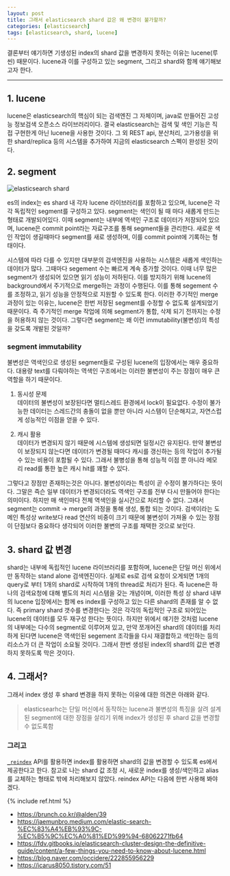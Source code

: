 ```yaml
---
layout: post
title: 그래서 elasticsearch shard 값은 왜 변경이 불가할까?
categories: [elasticsearch]
tags: [elasticsearch, shard, lucene]
---
```


결론부터 얘기하면 기생성된 index의 shard 값을 변경하지 못하는 이유는 lucene(루씬) 때문이다. lucene과 이를 구성하고 있는 segment, 그리고 shard와 함께 얘기해보고자 한다.

<hr>

## 1. lucene
lucene은 elasticsearch의 핵심이 되는 검색엔진 그 자체이며, java로 만들어진 고성능 정보검색 오픈소스 라이브러리이다. 결국 elasticsearch는 검색 및 색인 기능은 직접 구현한게 아닌 lucene을 사용한 것이다. 그 외 REST api, 분산처리, 고가용성을 위한 shard/replica 등의 시스템을 추가하여 지금의 elasticsearch 스펙이 완성된 것이다. 

## 2. segment

![elasticsearch shard]({{site.url}}/assets/images/posts/elasticsearch-change-shard-01.png )

es의 index는 es shard 내 각자 lucene 라이브러리를 포함하고 있으며, lucene은 각각 독립적인 segment를 구성하고 있다. segment는 색인이 될 때 마다 새롭게 만드는 형태로 개발되어있다. 이때 segment는 내부에 역색인 구조로 데이터가 저장되어 있으며, lucene은 commit point라는 자료구조를 통해 segment들을 관리한다. 새로운 색인 작업이 생길때마다 segment를 새로 생성하며, 이를 commit point에 기록하는 형태이다. 

시스템에 따라 다를 수 있지만 대부분의 검색엔진을 사용하는 시스템은 새롭게 색인하는 데이터가 많다. 그때마다 segement 수는 빠르게 계속 증가할 것이다. 이때 너무 많은 segment가 생성되어 있으면 읽기 성능이 저하된다. 이를 방지하기 위해 lucene의 background에서 주기적으로 merge하는 과정이 수행된다. 이를 통해 segement 수를 조정하고, 읽기 성능을 안정적으로 지원할 수 있도록 한다. 이러한 주기적인 merge 과정이 있는 이유는, lucene은 한번 저장된 segment를 수정할 수 없도록 설계되었기 때문이다. 즉 주기적인 merge 작업에 의해 segment가 통합, 삭제 되기 전까지는 수정을 허용하지 않는 것이다. 그렇다면 segment는 왜 이런 immutability(불변성)의 특성을 갖도록 개발된 것일까?

### segment immutability
불변성은 역색인으로 생성된 segment들로 구성된 lucene의 입장에서는 매우 중요하다. 대용량 text를 다뤄야하는 역색인 구조에서는 이러한 불변성이 주는 장점이 매우 큰 역할을 하기 때문이다.

1. 동시성 문제<br>
데이터의 불변성이 보장된다면 멀티스레드 환경에서 lock이 필요없다. 수정이 불가능한 데이터는 스레드간의 충돌이 없을 뿐만 아니라 시스템이 단순해지고, 자연스럽게 성능적인 이점을 얻을 수 있다.

2. 캐시 활용<br>
데이터가 변경되지 않기 때문에 시스템에 생성되면 일정시간 유지된다. 만약 불변성이 보장되지 않는다면 데이터가 변경될 때마다 캐시를 갱신하는 등의 작업이 추가될 수 있는 비용이 포함될 수 있다. 그래서 불병성을 통해 성능적 이점 뿐 아니라 메모리 read를 통한 높은 캐시 hit를 꽤할 수 있다.

그렇다고 장점만 존재하는것은 아니다. 불변성이라는 특성이 곧 수정이 불가하다는 뜻이다. 그말은 즉슨 일부 데이터가 변경되더라도 역색인 구조를 전부 다시 만들어야 한다는 의미이다. 하지만 매 색인마다 전체 역색인을 실시간으로 처리할 수 없다. 그래서 segment는 commit -> merge의 과정을 통해 생성, 통합 되는 것이다. 검색이라는 도메인 특성상 write보다 read 연산의 비중이 크기 때문에 불변성이 가져올 수 있는 장점이 단점보다 중요하다 생각되어 이러한 불변의 구조를 채택한 것으로 보인다.

## 3. shard 값 변경
shard는 내부에 독립적인 lucene 라이브러리를 포함하며, lucene은 단일 머신 위에서만 동작하는 stand alone 검색엔진이다. 실제로 es로 검색 요청이 오게되면 1개의 query로 부터 1개의 shard로 시작하여 1개의 thread로 처리가 된다. 즉 lucene은 하나의 검색요청에 대해 별도의 처리 시스템을 갖는 개념이며, 이러한 특성 상 shard 내부의 lucene 입장에서는 함께 es index를 구성하고 있는 다른 shard의 존재를 알 수 없다. 즉 primary shard 갯수를 변경한다는 것은 각각의 독립적인 구조로 되어있는 lucene의 데이터를 모두 재구성 한다는 뜻이다. 하지만 위에서 얘기한 것처럼 lucene의 내부에는 다수의 segment로 이루어져 있고, 만약 쪼개어진 shard의 데이터를 처리하게 된다면 lucene은 역색인된 segement 조각들을 다시 재결합하고 색인하는 등의 리소스가 더 큰 작업이 소요될 것이다. 그래서 한번 생성된 index의 shard의 값은 변경하지 못하도록 막은 것이다.



## 4. 그래서?
그래서 index 생성 후 shard 변경을 하지 못하는 이유에 대한 의견은 아래와 같다.
> elasticsearhc는 단일 머신에서 동작하는 lucene과 불변성의 특징을 살려 설계된 segment에 대한 장점을 살리기 위해 index가 생성된 후 shard 값을 변경할 수 없도록함

### 그리고
[`_reindex`](https://www.elastic.co/guide/en/elasticsearch/reference/current/docs-reindex.html) API를 활용하면 index를 활용하면 shard의 값을 변경할 수 있도록 es에서 제공한다고 한다. 참고로 나는 shard 값 조정 시, 새로운 index를 생성/색인하고 alias를 교체하는 형태로 밖에 처리해보지 않았다. reindex API는 다음에 한번 사용해 봐야겠다.


{% include ref.html %}
* <https://brunch.co.kr/@alden/39>
* <https://jaemunbro.medium.com/elastic-search-%EC%83%A4%EB%93%9C-%EC%B5%9C%EC%A0%81%ED%99%94-68062271fb64>
* <https://fdv.gitbooks.io/elasticsearch-cluster-design-the-definitive-guide/content/a-few-things-you-need-to-know-about-lucene.html>
* <https://blog.naver.com/occidere/222855956229>
* <https://icarus8050.tistory.com/51>